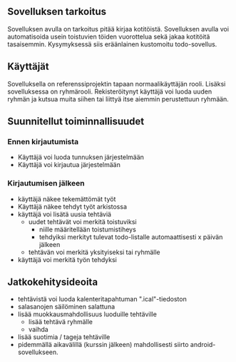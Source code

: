 ## Sovelluksen tarkoitus
Sovelluksen avulla on tarkoitus pitää kirjaa kotitöistä. Sovelluksen avulla voi automatisoida usein toistuvien töiden vuorottelua sekä  jakaa kotitöitä tasaisemmin. Kysymyksessä siis eräänlainen kustomoitu todo-sovellus.

## Käyttäjät
Sovelluksella on referenssiprojektin tapaan normaalikäyttäjän rooli. Lisäksi sovelluksessa on ryhmärooli. Rekisteröitynyt käyttäjä voi luoda uuden ryhmän ja kutsua muita siihen tai liittyä itse aiemmin perustettuun ryhmään.

## Suunnitellut toiminnallisuudet
### Ennen kirjautumista
* Käyttäjä voi luoda tunnuksen järjestelmään
* Käyttäjä voi kirjautua järjestelmään

### Kirjautumisen jälkeen
* käyttäjä näkee tekemättömät työt
* Käyttäjä näkee tehdyt työt arkistossa
* käyttäjä voi lisätä uusia tehtäviä
    * uudet tehtävät voi merkitä toistuviksi
        * niille määritellään toistumistiheys
        * tehdyiksi merkityt tulevat todo-listalle automaattisesti x päivän jälkeen
    * tehtävän voi merkitä yksityiseksi tai ryhmälle
* käyttäjä voi merkitä työn tehdyksi


## Jatkokehitysideoita
* tehtävistä voi luoda kalenteritapahtuman ".ical"-tiedoston
* salasanojen säilöminen salattuna
* lisää muokkausmahdollisuus luoduille tehtäville
    * lisää tehtävä ryhmälle
    * vaihda 
* lisää suotimia / tageja tehtäville
* pidemmällä aikavälillä (kurssin jälkeen) mahdollisesti siirto android-sovellukseen.
